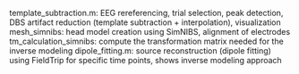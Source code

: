 template_subtraction.m: EEG rereferencing, trial selection, peak detection, DBS artifact reduction (template subtraction + interpolation), visualization
mesh_simnibs: head model creation using SimNIBS, alignment of electrodes
tm_calculation_simnibs: compute the transformation matrix needed for the inverse modeling
dipole_fitting.m: source reconstruction (dipole fitting) using FieldTrip for specific time points, shows inverse modeling approach
